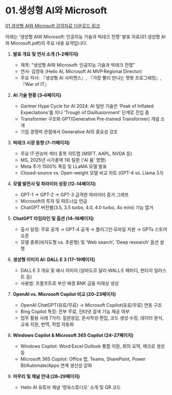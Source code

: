 # 01.생성형 AI와 Microsoft
[01.생성형 AI와 Microsoft 강의자료 다운로드 링크](https://github.com/KoreaEva/KTds/blob/main/Day%204/files/01.%EC%83%9D%EC%84%B1%ED%98%95%20AI%EC%99%80%20Microsoft.pdf)

아래는 ‘생성형 AI와 Microsoft: 인공지능 기술과 빅테크 전쟁’ 발표 자료(01.생성형 AI와 Microsoft.pdf)의 주요 내용 요약입니다.&#x20;

1. **발표 개요 및 연사 소개 (1–2페이지)**

   * 제목: “생성형 AI와 Microsoft: 인공지능 기술과 빅테크 전쟁”
   * 연사: 김영욱 (Hello AI, Microsoft AI MVP·Regional Director)
   * 주요 저서: 『생성형 AI 사피엔스』, 『가장 빨리 만나는 챗봇 프로그래밍』, 『War of IT』&#x20;

2. **AI 기술 현황 (3–6페이지)**

   * Gartner Hype Cycle for AI 2024: AI 일반 기술은 ‘Peak of Inflated Expectations’를 지나 ‘Trough of Disillusionment’ 단계로 진입 중&#x20;
   * Transformer 구조와 GPT(Generative Pre-trained Transformer) 개념 소개&#x20;
   * 기업 경쟁력 관점에서 Generative AI의 중요성 강조&#x20;

3. **빅테크 시장 동향 (7–11페이지)**

   * 주요 IT·컨슈머 섹터 종목 히트맵 (MSFT, AAPL, NVDA 등)
   * MS, 2025년 시가총액 1위 탈환 (‘AI 붐’ 영향)
   * Meta 주가 1500% 폭등 및 LLaMA 모델 발표&#x20;
   * Closed-source vs. Open-weight 모델 비교 차트 (GPT-4 vs. Llama 3.1)&#x20;

4. **모델 발전사 및 파라미터 성장 (12–14페이지)**

   * GPT-1 → GPT-2 → GPT-3 급격한 파라미터 증가 그래프
   * Microsoft의 투자 및 파트너십 언급
   * ChatGPT 버전별(3.5, 3.5 turbo, 4.0, 4.0 turbo, 4o mini) 기능 열거&#x20;

5. **ChatGPT 타임라인 및 옵션 (14–16페이지)**

   * 출시 일정: 무료 공개 → GPT-4 공개 → 플러그인·모바일 지원 → GPTs 스토어 오픈
   * 모델 종류(비지도형 vs. 추론형) 및 ‘Web search’, ‘Deep research’ 옵션 설명&#x20;

6. **생성형 이미지 AI: DALL·E 3 (17–19페이지)**

   * DALL·E 3 개요 및 예시 이미지 (살바도르 달리·WALL·E 패러디, 판타지 일러스트 등)
   * 사용법: 프롬프트로 부산 배경 BNK 금융 미래상 생성&#x20;

7. **OpenAI vs. Microsoft Copilot 비교 (20–23페이지)**

   * OpenAI ChatGPT(유료/무료) → Microsoft Copilot(유료/무료) 연동 구조
   * Bing Copilot 특징: 전부 무료, 인터넷 검색 기능 제공 여부
   * 업무 활용 사례 7가지: 질문응답, 문서작성·편집, 코드 생성·수정, 데이터 분석, 교육 지원, 번역, 작업 자동화&#x20;

8. **Windows Copilot & Microsoft 365 Copilot (24–27페이지)**

   * Windows Copilot: Word·Excel·Outlook 통합 지원, 회의 요약, 매크로 생성 등
   * Microsoft 365 Copilot: Office 앱, Teams, SharePoint, Power BI/Automate/Apps 연계 생산성 강화&#x20;

9. **마무리 및 채널 안내 (28–29페이지)**

   * Hello AI 유튜브 채널 ‘영욱스튜디오’ 소개 및 QR 코드



